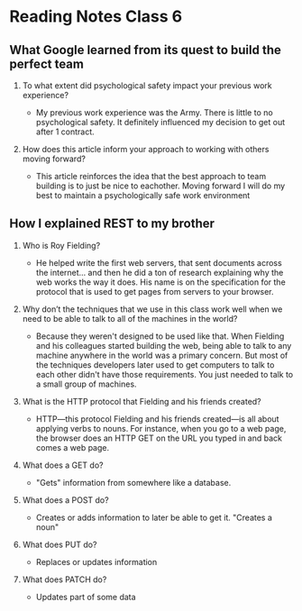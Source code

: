 # Reading Notes Class 6

## What Google learned from its quest to build the perfect team

1. To what extent did psychological safety impact your previous work experience?

    * My previous work experience was the Army. There is little to no psychological safety. It definitely influenced my decision to get out after 1 contract.

2. How does this article inform your approach to working with others moving forward?

    * This article reinforces the idea that the best approach to team building is to just be nice to eachother. Moving forward I will do my best to maintain a psychologically safe work environment

## How I explained REST to my brother

1. Who is Roy Fielding?

    * He helped write the first web servers, that sent documents across the internet… and then he did a ton of research explaining why the web works the way it does. His name is on the specification for the protocol that is used to get pages from servers to your browser.

2. Why don’t the techniques that we use in this class work well when we need to be able to talk to all of the machines in the world?

    * Because they weren't designed to be used like that. When Fielding and his colleagues started building the web, being able to talk to any machine anywhere in the world was a primary concern. But most of the techniques developers later used to get computers to talk to each other didn't have those requirements. You just needed to talk to a small group of machines.

3. What is the HTTP protocol that Fielding and his friends created?

    * HTTP—this protocol Fielding and his friends created—is all about applying verbs to nouns. For instance, when you go to a web page, the browser does an HTTP GET on the URL you typed in and back comes a web page.

4. What does a GET do?

    * "Gets" information from somewhere like a database.

5. What does a POST do?

    * Creates or adds information to later be able to get it. "Creates a noun"

6. What does PUT do?

    * Replaces or updates information

7. What does PATCH do?

    * Updates part of some data



